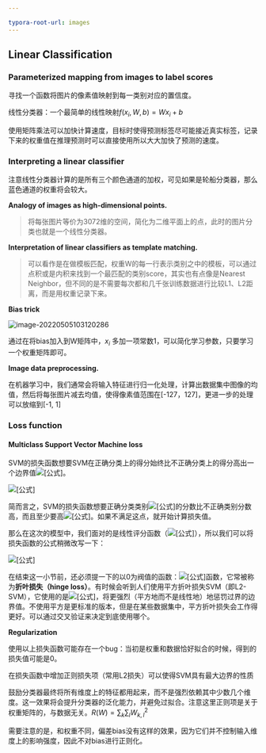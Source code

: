 ```yaml
---

typora-root-url: images
---
```


## Linear Classification

### Parameterized mapping from images to label scores

寻找一个函数将图片的像素值映射到每一类别对应的置信度。

线性分类器：一个最简单的线性映射$f(x_i,W,b)=Wx_i +b$ 

使用矩阵乘法可以加快计算速度，目标时使得预测标签尽可能接近真实标签，记录下来的权重值在推理预测时可以直接使用所以大大加快了预测的速度。

### Interpreting a linear classifier

注意线性分类器计算的是所有三个颜色通道的加权，可见如果是轮船分类器，那么蓝色通道的权重将会较大。

**Analogy of images as high-dimensional points.**

> 将每张图片等价为3072维的空间，简化为二维平面上的点，此时的图片分类也就是一个线性分类器。

**Interpretation of linear classifiers as template matching.** 

> 可以看作是在做模板匹配，权重W的每一行表示类别之中的模板，可以通过点积或是内积来找到一个最匹配的类别score，其实也有点像是Nearest Neighbor，但不同的是不需要每次都和几千张训练数据进行比较L1、L2距离，而是用权重记录下来。

**Bias trick**

![image-20220505103120286](/image-20220505103120286.png)

通过在将bias加入到W矩阵中，$x_i$ 多加一项常数1，可以简化学习参数，只要学习一个权重矩阵即可。

**Image data preprocessing.** 

在机器学习中，我们通常会将输入特征进行归一化处理，计算出数据集中图像的均值，然后将每张图片减去均值，使得像素值范围在[-127，127]，更进一步的处理可以放缩到[-1, 1]

### Loss function

#### Multiclass Support Vector Machine loss

SVM的损失函数想要SVM在正确分类上的得分始终比不正确分类上的得分高出一个边界值![[公式]](/equation.svg)。

![[公式]](/equation-1651721939271.svg)

简而言之，SVM的损失函数想要正确分类类别![[公式]](/equation-1651722072171.svg)的分数比不正确类别分数高，而且至少要高![[公式]](/equation-1651722072290.svg)。如果不满足这点，就开始计算损失值。

那么在这次的模型中，我们面对的是线性评分函数（![[公式]](/equation-1651722106823.svg)），所以我们可以将损失函数的公式稍微改写一下：

![[公式]](/equation-1651722106856.svg)

在结束这一小节前，还必须提一下的以0为阀值的函数：![[公式]](/equation-1651722196451.svg)函数，它常被称为**折叶损失（hinge loss）**。有时候会听到人们使用平方折叶损失SVM（即L2-SVM），它使用的是![[公式]](/equation-1651722196472.svg)，将更强烈（平方地而不是线性地）地惩罚过界的边界值。不使用平方是更标准的版本，但是在某些数据集中，平方折叶损失会工作得更好。可以通过交叉验证来决定到底使用哪个。

**Regularization**

使用以上损失函数可能存在一个bug：当初是权重和数据恰好拟合的时候，得到的损失值可能是0。

在损失函数中增加正则损失项（常用L2损失）可以使得SVM具有最大边界的性质

鼓励分类器最终将所有维度上的特征都用起来，而不是强烈依赖其中少数几个维度。这一效果将会提升分类器的泛化能力，并避免过拟合。注意这里正则项是关于权重矩阵的，与数据无关。$R(W) = \sum_k \sum_l W_{k,l} ^2$

需要注意的是，和权重不同，偏差bias没有这样的效果，因为它们并不控制输入维度上的影响强度，因此不对bias进行正则化。